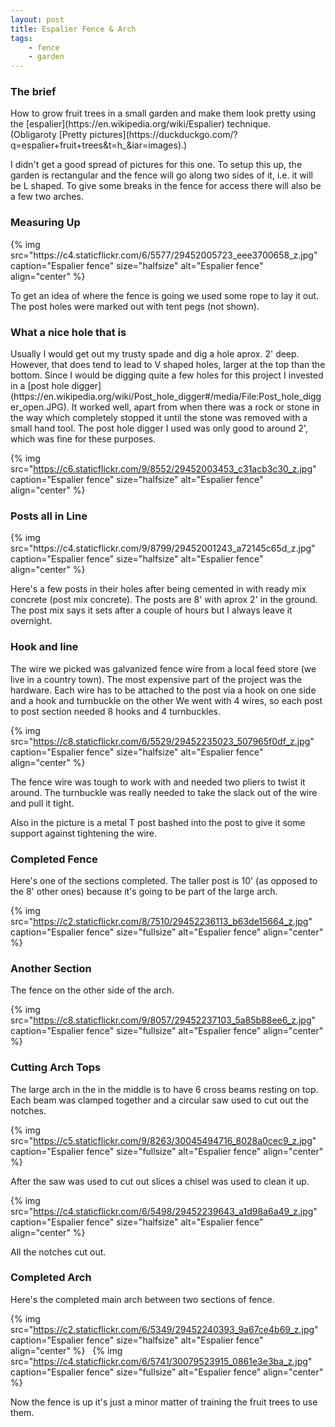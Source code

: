 ```yaml
---
layout: post
title: Espalier Fence & Arch
tags:
    - fence
    - garden
---
```


<h3>The brief</h3>
How to grow fruit trees in a small garden and make them look pretty using the [espalier](https://en.wikipedia.org/wiki/Espalier) technique. (Obligaroty [Pretty pictures](https://duckduckgo.com/?q=espalier+fruit+trees&amp;t=h_&amp;iar=images).)

I didn't get a good spread of pictures for this one. To setup this up, the garden is rectangular and the fence will go along two sides of it, i.e. it will be L shaped. To give some breaks in the fence for access there will also be a few two arches.
<h3>Measuring Up</h3>
{% img src="https://c4.staticflickr.com/6/5577/29452005723_eee3700658_z.jpg" caption="Espalier fence" size="halfsize" alt="Espalier fence" align="center" %}

To get an idea of where the fence is going we used some rope to lay it out. The post holes were marked out with tent pegs (not shown).
<h3>What a nice hole that is</h3>
Usually I would get out my trusty spade and dig a hole aprox. 2' deep. However, that does tend to lead to V shaped holes, larger at the top than the bottom. Since I would be digging quite a few holes for this project I invested in a [post hole digger](https://en.wikipedia.org/wiki/Post_hole_digger#/media/File:Post_hole_digger_open.JPG). It worked well, apart from when there was a rock or stone in the way which completely stopped it until the stone was removed with a small hand tool. The post hole digger I used was only good to around 2', which was fine for these purposes.

{% img src="https://c6.staticflickr.com/9/8552/29452003453_c31acb3c30_z.jpg" caption="Espalier fence" size="halfsize" alt="Espalier fence" align="center" %}
<h3>Posts all in Line</h3>
{% img src="https://c4.staticflickr.com/9/8799/29452001243_a72145c65d_z.jpg" caption="Espalier fence" size="halfsize" alt="Espalier fence" align="center" %}

Here's a few posts in their holes after being cemented in with ready mix concrete (post mix concrete). The posts are 8' with aprox 2' in the ground. The post mix says it sets after a couple of hours but I always leave it overnight.
<h3>Hook and line</h3>
The wire we picked was galvanized fence wire from a local feed store (we live in a country town). The most expensive part of the project was the hardware. Each wire has to be attached to the post via a hook on one side and a hook and turnbuckle on the other We went with 4 wires, so each post to post section needed 8 hooks and 4 turnbuckles.

{% img src="https://c8.staticflickr.com/6/5529/29452235023_507965f0df_z.jpg" caption="Espalier fence" size="halfsize" alt="Espalier fence" align="center" %}

The fence wire was tough to work with and needed two pliers to twist it around. The turnbuckle was really needed to take the slack out of the wire and pull it tight.

Also in the picture is a metal T post bashed into the post to give it some support against tightening the wire.
<h3>Completed Fence</h3>
Here's one of the sections completed. The taller post is 10' (as opposed to the 8' other ones) because it's going to be part of the large arch.

{% img src="https://c2.staticflickr.com/8/7510/29452236113_b63de15664_z.jpg" caption="Espalier fence" size="fullsize" alt="Espalier fence" align="center" %}
<h3>Another Section</h3>
The fence on the other side of the arch.

{% img src="https://c8.staticflickr.com/9/8057/29452237103_5a85b88ee6_z.jpg" caption="Espalier fence" size="fullsize" alt="Espalier fence" align="center" %}
<h3>Cutting Arch Tops</h3>
The large arch in the in the middle is to have 6 cross beams resting on top. Each beam was clamped together and a circular saw used to cut out the notches.

{% img src="https://c5.staticflickr.com/9/8263/30045494716_8028a0cec9_z.jpg" caption="Espalier fence" size="fullsize" alt="Espalier fence" align="center" %}

After the saw was used to cut out slices a chisel was used to clean it up.

{% img src="https://c4.staticflickr.com/6/5498/29452239643_a1d98a6a49_z.jpg" caption="Espalier fence" size="halfsize" alt="Espalier fence" align="center" %}

All the notches cut out.
<h3>Completed Arch</h3>
Here's the completed main arch between two sections of fence.

{% img src="https://c2.staticflickr.com/6/5349/29452240393_9a67ce4b69_z.jpg" caption="Espalier fence" size="halfsize" alt="Espalier fence" align="center" %}   {% img src="https://c4.staticflickr.com/6/5741/30079523915_0861e3e3ba_z.jpg" caption="Espalier fence" size="fullsize" alt="Espalier fence" align="center" %}

Now the fence is up it's just a minor matter of training the fruit trees to use them.
